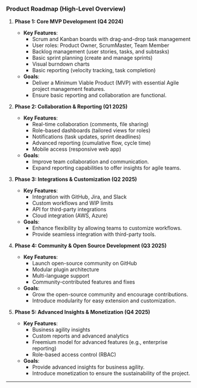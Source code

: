 
### **Product Roadmap (High-Level Overview)**

1. **Phase 1: Core MVP Development (Q4 2024)**
   - **Key Features**:
     - Scrum and Kanban boards with drag-and-drop task management
     - User roles: Product Owner, ScrumMaster, Team Member
     - Backlog management (user stories, tasks, and subtasks)
     - Basic sprint planning (create and manage sprints)
     - Visual burndown charts
     - Basic reporting (velocity tracking, task completion)
   - **Goals**:
     - Deliver a Minimum Viable Product (MVP) with essential Agile project management features.
     - Ensure basic reporting and collaboration are functional.

2. **Phase 2: Collaboration & Reporting (Q1 2025)**
   - **Key Features**:
     - Real-time collaboration (comments, file sharing)
     - Role-based dashboards (tailored views for roles)
     - Notifications (task updates, sprint deadlines)
     - Advanced reporting (cumulative flow, cycle time)
     - Mobile access (responsive web app)
   - **Goals**:
     - Improve team collaboration and communication.
     - Expand reporting capabilities to offer insights for agile teams.

3. **Phase 3: Integrations & Customization (Q2 2025)**
   - **Key Features**:
     - Integration with GitHub, Jira, and Slack
     - Custom workflows and WIP limits
     - API for third-party integrations
     - Cloud integration (AWS, Azure)
   - **Goals**:
     - Enhance flexibility by allowing teams to customize workflows.
     - Provide seamless integration with third-party tools.

4. **Phase 4: Community & Open Source Development (Q3 2025)**
   - **Key Features**:
     - Launch open-source community on GitHub
     - Modular plugin architecture
     - Multi-language support
     - Community-contributed features and fixes
   - **Goals**:
     - Grow the open-source community and encourage contributions.
     - Introduce modularity for easy extension and customization.

5. **Phase 5: Advanced Insights & Monetization (Q4 2025)**
   - **Key Features**:
     - Business agility insights
     - Custom reports and advanced analytics
     - Freemium model for advanced features (e.g., enterprise reporting)
     - Role-based access control (RBAC)
   - **Goals**:
     - Provide advanced insights for business agility.
     - Introduce monetization to ensure the sustainability of the project.

---
